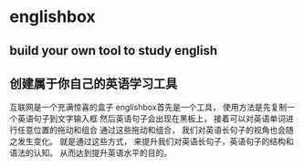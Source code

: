 # englishbox
<h2>build your own tool to study english</h2>
<h2>创建属于你自己的英语学习工具</h2>
互联网是一个充满惊喜的盒子
englishbox首先是一个工具，
使用方法是先复制一个英语句子到文字输入框
然后英语句子会出现在黑板上，
接着可以对英语单词进行任意位置的拖动和组合
通过这些拖动和组合，
我们对英语长句子的视角也会随之发生变化。
就是通过这些方式，
来提升我们对英语长句子，英语句子的结构和语法的认知。
从而达到提升英语水平的目的。
